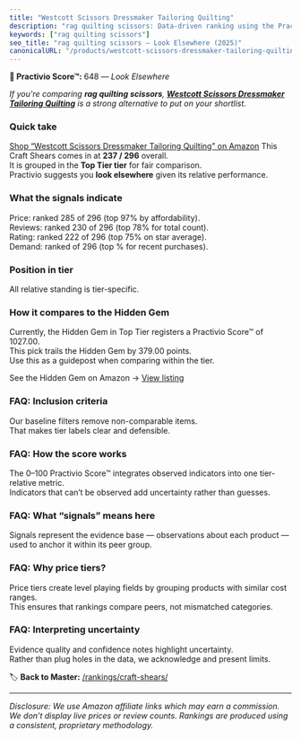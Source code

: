 ```yaml
---
title: "Westcott Scissors Dressmaker Tailoring Quilting"
description: "rag quilting scissors: Data-driven ranking using the Practivio Score™. Positioned by quality, value, demand, findability, momentum."
keywords: ["rag quilting scissors"]
seo_title: "rag quilting scissors — Look Elsewhere (2025)"
canonicalURL: "/products/westcott-scissors-dressmaker-tailoring-quilting-B0F1JHSHZ1/"
---
```


**🚫 Practivio Score™:** 648 — _Look Elsewhere_


*If you're comparing **rag quilting scissors**, **[Westcott Scissors Dressmaker Tailoring Quilting](https://www.amazon.com/dp/B0F1JHSHZ1?tag=practivio-20)** is a strong alternative to put on your shortlist.*
### Quick take
[Shop “Westcott Scissors Dressmaker Tailoring Quilting” on Amazon](https://www.amazon.com/dp/B0F1JHSHZ1?tag=practivio-20)
This Craft Shears comes in at **237 / 296** overall.  
It is grouped in the **Top Tier tier** for fair comparison.  
Practivio suggests you **look elsewhere** given its relative performance.

### What the signals indicate
Price: ranked 285 of 296 (top 97% by affordability).  
Reviews: ranked 230 of 296 (top 78% for total count).  
Rating: ranked 222 of 296 (top 75% on star average).  
Demand: ranked  of 296 (top % for recent purchases).

### Position in tier
All relative standing is tier-specific.

### How it compares to the Hidden Gem
Currently, the Hidden Gem in Top Tier registers a Practivio Score™ of 1027.00.  
This pick trails the Hidden Gem by 379.00 points.  
Use this as a guidepost when comparing within the tier.  

See the Hidden Gem on Amazon → [View listing](https://www.amazon.com/dp/B07SFTHVBV?tag=practivio-20)

### FAQ: Inclusion criteria
Our baseline filters remove non-comparable items.  
That makes tier labels clear and defensible.

### FAQ: How the score works
The 0–100 Practivio Score™ integrates observed indicators into one tier-relative metric.  
Indicators that can’t be observed add uncertainty rather than guesses.

### FAQ: What “signals” means here
Signals represent the evidence base — observations about each product — used to anchor it within its peer group.

### FAQ: Why price tiers?
Price tiers create level playing fields by grouping products with similar cost ranges.  
This ensures that rankings compare peers, not mismatched categories.

### FAQ: Interpreting uncertainty
Evidence quality and confidence notes highlight uncertainty.  
Rather than plug holes in the data, we acknowledge and present limits.


🏷️ **Back to Master:** [/rankings/craft-shears/](/rankings/craft-shears/)

---
_Disclosure: We use Amazon affiliate links which may earn a commission. We don’t display live prices or review counts. Rankings are produced using a consistent, proprietary methodology._
